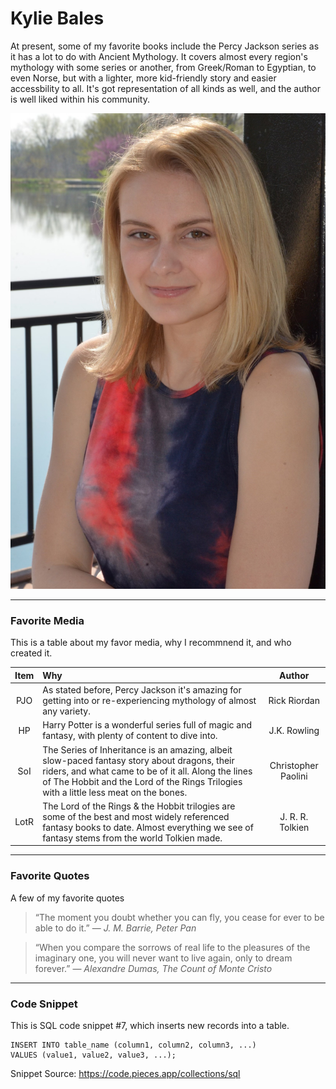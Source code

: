 # Kylie Bales

At present, some of my favorite books include the Percy Jackson series as it has a lot to do with Ancient Mythology. It covers almost every region's mythology with some series or another, from Greek/Roman to Egyptian, to even Norse, but with a lighter, more kid-friendly story and easier accessbility to all. It's got representation of all kinds as well, and the author is well liked within his community. 

![A Picture of Me](me.jpg)

---

### Favorite Media

This is a table about my favor media, why I recommnend it, and who created it.

| Item | Why | Author |
| :---: | :--- | :---: |
| PJO | As stated before, Percy Jackson it's amazing for getting into or re-experiencing mythology of almost any variety. | Rick Riordan |
| HP | Harry Potter is a wonderful series full of magic and fantasy, with plenty of content to dive into. | J.K. Rowling |
| SoI | The Series of Inheritance is an amazing, albeit slow-paced fantasy story about dragons, their riders, and what came to be of it all. Along the lines of The Hobbit and the Lord of the Rings Trilogies with a little less meat on the bones. | Christopher Paolini
| LotR | The Lord of the Rings & the Hobbit trilogies are some of the best and most widely referenced fantasy books to date. Almost everything we see of fantasy stems from the world Tolkien made. | J. R. R. Tolkien

---

### Favorite Quotes
A few of my favorite quotes
> “The moment you doubt whether you can fly, you cease for ever to be able to do it.” ― *J. M. Barrie, Peter Pan*

> “When you compare the sorrows of real life to the pleasures of the imaginary one, you will never want to live again, only to dream forever.” ― *Alexandre Dumas, The Count of Monte Cristo*

---

### Code Snippet

This is SQL code snippet #7, which inserts new records into a table.

```
INSERT INTO table_name (column1, column2, column3, ...)
VALUES (value1, value2, value3, ...);
```

Snippet Source: <https://code.pieces.app/collections/sql>
